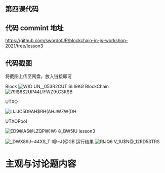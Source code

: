 ## 第四课代码
## 代码 commint 地址
https://github.com/swordofJR/blockchain-in-js-workshop-2021/tree/lesson3

## 代码截图
将截图上传至网盘，放入链接即可

Block
![W)D UN__053R2CUT SLI9KG](https://github.com/swordofJR/blockchain-in-js-workshop-2021/assets/97501231/17fa6530-749e-4cab-94ea-8339aa06c6fe)
BlockChain
![79I$6S2UP44LIFWZ9{C3K$B](https://github.com/swordofJR/blockchain-in-js-workshop-2021/assets/97501231/ce2a8fa3-2275-420e-84f5-db6f4a5a6613)

UTXO

![LIJJC5D9AH$RH(AHJWZW(DH](https://github.com/swordofJR/blockchain-in-js-workshop-2021/assets/97501231/808122a1-0296-4b5e-ac87-8243ec605b39)

UTXOPool

![ED9@AS@LZQP@)W} 8_BW5IU](https://github.com/swordofJR/blockchain-in-js-workshop-2021/assets/97501231/e8e2350c-8dee-451f-973d-0eb9993e6dfb)
lesson3

![_DWX89J~44XS_T`I@~J{@GB](https://github.com/swordofJR/blockchain-in-js-workshop-2021/assets/97501231/12a0ce5f-7070-48c4-a4c4-c07a730ee739)
运行结果
![RIJQ6 V_1U$N@_12RD53TRS](https://github.com/swordofJR/blockchain-in-js-workshop-2021/assets/97501231/fd8b17bb-dbd9-4d44-850a-63b802cb3002)
# 主观与讨论题内容
